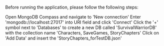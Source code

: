Before running the application, please follow the following steps:

Open MongoDB Compass and navigate to 'New connection'
Enter 'mongodb://localhost:27017' into URI field and click 'Connect'
Click the '+' symbol next to 'Databases' to create a new DB called 'SurvivalWarriorDB' with the collection name 'Characters, SaveGames, StoryChapters'
Click on 'Add Data' and insert the 'StoryChapters_forTestDB.json'
